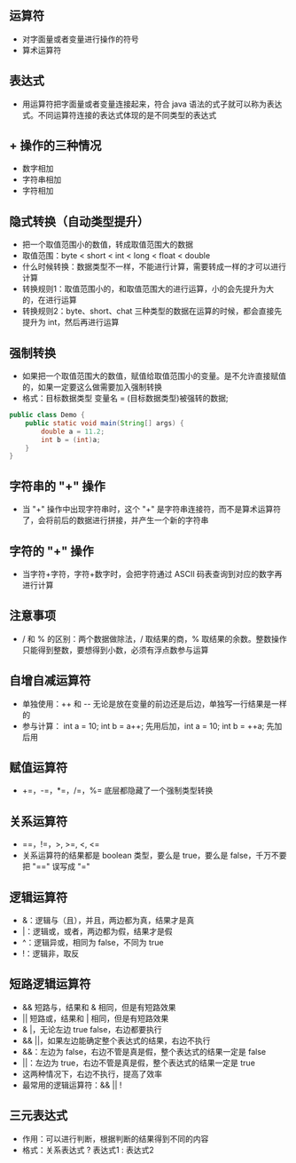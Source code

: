 ## 运算符
* 对字面量或者变量进行操作的符号
* 算术运算符

## 表达式
* 用运算符把字面量或者变量连接起来，符合 java 语法的式子就可以称为表达式。不同运算符连接的表达式体现的是不同类型的表达式

## + 操作的三种情况
* 数字相加
* 字符串相加
* 字符相加

## 隐式转换（自动类型提升）
* 把一个取值范围小的数值，转成取值范围大的数据
* 取值范围：byte < short < int < long < float < double
* 什么时候转换：数据类型不一样，不能进行计算，需要转成一样的才可以进行计算
* 转换规则1：取值范围小的，和取值范围大的进行运算，小的会先提升为大的，在进行运算
* 转换规则2：byte、short、chat 三种类型的数据在运算的时候，都会直接先提升为 int，然后再进行运算

## 强制转换
* 如果把一个取值范围大的数值，赋值给取值范围小的变量。是不允许直接赋值的，如果一定要这么做需要加入强制转换
* 格式：目标数据类型 变量名 = (目标数据类型)被强转的数据;
```java
public class Demo {
    public static void main(String[] args) {
        double a = 11.2;
        int b = (int)a;
    }
}
```
## 字符串的 "+" 操作
* 当 "+" 操作中出现字符串时，这个 "+" 是字符串连接符，而不是算术运算符了，会将前后的数据进行拼接，并产生一个新的字符串

## 字符的 "+" 操作
* 当字符+字符，字符+数字时，会把字符通过 ASCII 码表查询到对应的数字再进行计算

## 注意事项
* / 和 % 的区别：两个数据做除法，/ 取结果的商，% 取结果的余数。整数操作只能得到整数，要想得到小数，必须有浮点数参与运算

## 自增自减运算符
* 单独使用：++ 和 -- 无论是放在变量的前边还是后边，单独写一行结果是一样的
* 参与计算： int a = 10; int b = a++; 先用后加，int a = 10; int b = ++a; 先加后用

## 赋值运算符
* +=，-=，*=，/=，%= 底层都隐藏了一个强制类型转换

## 关系运算符
* ==，!=，>, >=, <, <=
* 关系运算符的结果都是 boolean 类型，要么是 true，要么是 false，千万不要把 "==" 误写成 "="

## 逻辑运算符
* &：逻辑与（且），并且，两边都为真，结果才是真
* |：逻辑或，或者，两边都为假，结果才是假
* ^：逻辑异或，相同为 false，不同为 true
* !：逻辑非，取反

## 短路逻辑运算符
* && 短路与，结果和 & 相同，但是有短路效果
* || 短路或，结果和 | 相同，但是有短路效果
* & |，无论左边 true false，右边都要执行
* && ||，如果左边能确定整个表达式的结果，右边不执行
* &&：左边为 false，右边不管是真是假，整个表达式的结果一定是 false
* ||：左边为 true，右边不管是真是假，整个表达式的结果一定是 true
* 这两种情况下，右边不执行，提高了效率
* 最常用的逻辑运算符：&& || !

## 三元表达式
* 作用：可以进行判断，根据判断的结果得到不同的内容
* 格式：关系表达式 ? 表达式1 : 表达式2